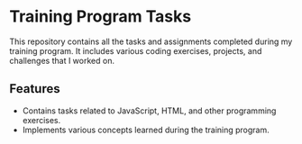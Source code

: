 # Training Program Tasks

This repository contains all the tasks and assignments completed during my training program. It includes various coding exercises, projects, and challenges that I worked on.

## Features
- Contains tasks related to JavaScript, HTML, and other programming exercises.
- Implements various concepts learned during the training program.
